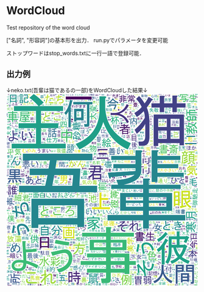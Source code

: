 # WordCloud
Test repository of the word cloud

["名詞", "形容詞"]の基本形を出力．
run.pyでパラメータを変更可能

ストップワードはstop_words.txtに一行一語で登録可能．

## 出力例
↓neko.txt(吾輩は猫であるの一部)をWordCloudした結果↓
![WordCloud_sample](output_wordcloud.png "word cloud sample")
